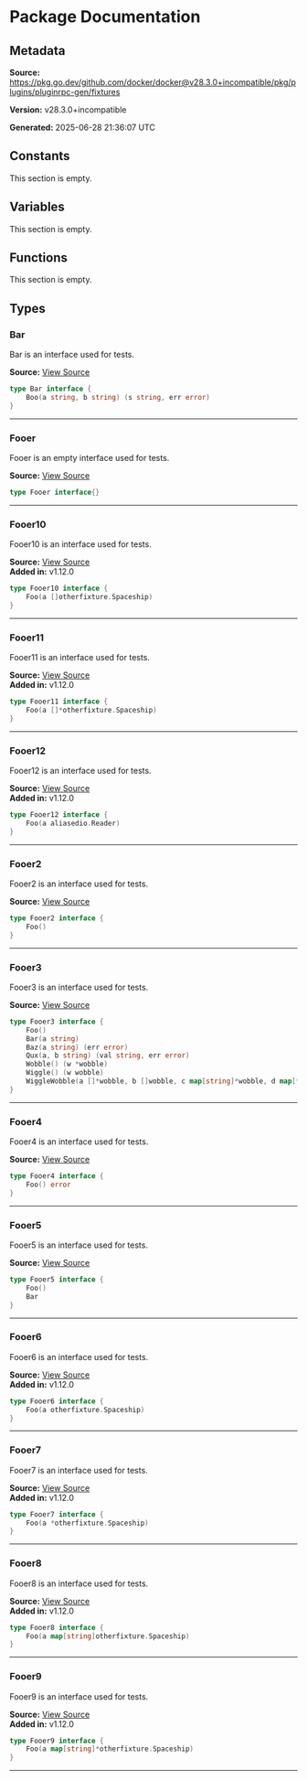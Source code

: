 # Package Documentation

## Metadata

**Source:** https://pkg.go.dev/github.com/docker/docker@v28.3.0+incompatible/pkg/plugins/pluginrpc-gen/fixtures

**Version:** v28.3.0+incompatible

**Generated:** 2025-06-28 21:36:07 UTC

## Constants

This section is empty.

## Variables

This section is empty.

## Functions

This section is empty.

## Types

### Bar

Bar is an interface used for tests.

**Source:** [View Source](https://github.com/docker/docker/blob/v28.3.0/pkg/plugins/pluginrpc-gen/fixtures/foo.go#L40)  

```go
type Bar interface {
	Boo(a string, b string) (s string, err error)
}
```

---

### Fooer

Fooer is an empty interface used for tests.

**Source:** [View Source](https://github.com/docker/docker/blob/v28.3.0/pkg/plugins/pluginrpc-gen/fixtures/foo.go#L16)  

```go
type Fooer interface{}
```

---

### Fooer10

Fooer10 is an interface used for tests.

**Source:** [View Source](https://github.com/docker/docker/blob/v28.3.0/pkg/plugins/pluginrpc-gen/fixtures/foo.go#L71)  
**Added in:** v1.12.0

```go
type Fooer10 interface {
	Foo(a []otherfixture.Spaceship)
}
```

---

### Fooer11

Fooer11 is an interface used for tests.

**Source:** [View Source](https://github.com/docker/docker/blob/v28.3.0/pkg/plugins/pluginrpc-gen/fixtures/foo.go#L76)  
**Added in:** v1.12.0

```go
type Fooer11 interface {
	Foo(a []*otherfixture.Spaceship)
}
```

---

### Fooer12

Fooer12 is an interface used for tests.

**Source:** [View Source](https://github.com/docker/docker/blob/v28.3.0/pkg/plugins/pluginrpc-gen/fixtures/foo.go#L81)  
**Added in:** v1.12.0

```go
type Fooer12 interface {
	Foo(a aliasedio.Reader)
}
```

---

### Fooer2

Fooer2 is an interface used for tests.

**Source:** [View Source](https://github.com/docker/docker/blob/v28.3.0/pkg/plugins/pluginrpc-gen/fixtures/foo.go#L19)  

```go
type Fooer2 interface {
	Foo()
}
```

---

### Fooer3

Fooer3 is an interface used for tests.

**Source:** [View Source](https://github.com/docker/docker/blob/v28.3.0/pkg/plugins/pluginrpc-gen/fixtures/foo.go#L24)  

```go
type Fooer3 interface {
	Foo()
	Bar(a string)
	Baz(a string) (err error)
	Qux(a, b string) (val string, err error)
	Wobble() (w *wobble)
	Wiggle() (w wobble)
	WiggleWobble(a []*wobble, b []wobble, c map[string]*wobble, d map[*wobble]wobble, e map[string][]wobble, f []*otherfixture.Spaceship) (g map[*wobble]wobble, h [][]*wobble, i otherfixture.Spaceship, j *otherfixture.Spaceship, k map[*otherfixture.Spaceship]otherfixture.Spaceship, l []otherfixture.Spaceship)
}
```

---

### Fooer4

Fooer4 is an interface used for tests.

**Source:** [View Source](https://github.com/docker/docker/blob/v28.3.0/pkg/plugins/pluginrpc-gen/fixtures/foo.go#L35)  

```go
type Fooer4 interface {
	Foo() error
}
```

---

### Fooer5

Fooer5 is an interface used for tests.

**Source:** [View Source](https://github.com/docker/docker/blob/v28.3.0/pkg/plugins/pluginrpc-gen/fixtures/foo.go#L45)  

```go
type Fooer5 interface {
	Foo()
	Bar
}
```

---

### Fooer6

Fooer6 is an interface used for tests.

**Source:** [View Source](https://github.com/docker/docker/blob/v28.3.0/pkg/plugins/pluginrpc-gen/fixtures/foo.go#L51)  
**Added in:** v1.12.0

```go
type Fooer6 interface {
	Foo(a otherfixture.Spaceship)
}
```

---

### Fooer7

Fooer7 is an interface used for tests.

**Source:** [View Source](https://github.com/docker/docker/blob/v28.3.0/pkg/plugins/pluginrpc-gen/fixtures/foo.go#L56)  
**Added in:** v1.12.0

```go
type Fooer7 interface {
	Foo(a *otherfixture.Spaceship)
}
```

---

### Fooer8

Fooer8 is an interface used for tests.

**Source:** [View Source](https://github.com/docker/docker/blob/v28.3.0/pkg/plugins/pluginrpc-gen/fixtures/foo.go#L61)  
**Added in:** v1.12.0

```go
type Fooer8 interface {
	Foo(a map[string]otherfixture.Spaceship)
}
```

---

### Fooer9

Fooer9 is an interface used for tests.

**Source:** [View Source](https://github.com/docker/docker/blob/v28.3.0/pkg/plugins/pluginrpc-gen/fixtures/foo.go#L66)  
**Added in:** v1.12.0

```go
type Fooer9 interface {
	Foo(a map[string]*otherfixture.Spaceship)
}
```

---

